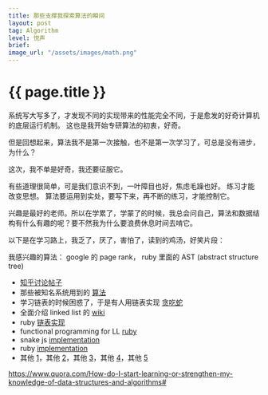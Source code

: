 ```yaml
---
title: 那些支撑我探索算法的瞬间
layout: post
tag: Algorithm
level: 悦声
brief: 
image_url: "/assets/images/math.png"
---
```


{{ page.title }}
================

系统写大写多了，才发现不同的实现带来的性能完全不同，于是愈发的好奇计算机的底层运行机制。
这也是我开始专研算法的初衷，好奇。

但是回想起来，算法我不是第一次接触，也不是第一次学习了，可总是没有进步，为什么？

这次，我不单是好奇，我还要征服它。

有些道理很简单，可是我们意识不到，一叶障目也好，焦虑毛躁也好。
练习才能改变思想。
算法要运用到实处，要写下来，再不断的练习，才能控制它。

兴趣是最好的老师。所以在学累了，学蒙了的时候，我总会问自己，算法和数据结构有什么有趣的呢？要不然我为什么要浪费休息时间去啃它。

以下是在学习路上，我乏了，厌了，害怕了，读到的鸡汤，好笑片段：

我感兴趣的算法：
google 的 page rank，
ruby 里面的 AST (abstract structure tree)

* [知乎讨论帖子](http://www.zhihu.com/question/19830721)
* 那些被知名系统用到的 [算法](https://cstheory.stackexchange.com/questions/19759/core-algorithms-deployed/19773#19773)
* 学习链表的时候困惑了，于是有人用链表实现 [贪吃蛇](http://blog.csdn.net/dog250/article/details/6787135)
* 全面介绍 linked list 的 [wiki](http://en.wikipedia.org/wiki/Linked_list)
* ruby [链表实现](http://matt.weppler.me/2013/08/14/implementing-a-linked-list-in-ruby.html)
* functional programming for LL [ruby](https://zvkemp.github.io/blog/2014/12/15/introduction-to-functional-programming-in-ruby-linked-lists/)
* snake js [implementation](http://www.codecademy.com/karapuzz/codebits/CNUPkC/edit)
* ruby [implementation](http://alexyoung.org/2009/04/09/lets-make-a-game-snake/)
* 其他 [1](http://www.rubydoc.info/gems/ruby_snake/0.1.1)，其他 [2](http://www.artificialworlds.net/presentations/snake-ruby/snake-ruby.html)，其他 [3](http://codeincomplete.com/posts/2011/8/5/starting_snakes/)，其他 [4](https://gamedev.stackexchange.com/questions/33786/snake-game-logic)，其他 [5](https://www.youtube.com/watch?v=FABTl1Q1byw)

https://www.quora.com/How-do-I-start-learning-or-strengthen-my-knowledge-of-data-structures-and-algorithms#


